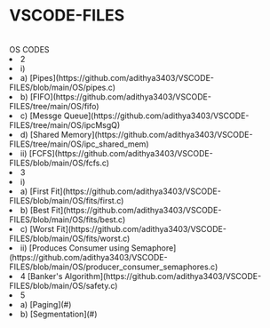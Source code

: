 # VSCODE-FILES

<br>
OS CODES
<br>
<li>2
    <li>i)
        <li>a) [Pipes](https://github.com/adithya3403/VSCODE-FILES/blob/main/OS/pipes.c)</li>
        <li>b) [FIFO](https://github.com/adithya3403/VSCODE-FILES/tree/main/OS/fifo)</li>
        <li>c) [Messge Queue](https://github.com/adithya3403/VSCODE-FILES/tree/main/OS/ipcMsgQ)</li>
        <li>d) [Shared Memory](https://github.com/adithya3403/VSCODE-FILES/tree/main/OS/ipc_shared_mem)</li>
    </li>
    <li>ii) [FCFS](https://github.com/adithya3403/VSCODE-FILES/blob/main/OS/fcfs.c)</li>
</li>
<li>3
    <li>i)
        <li>a) [First Fit](https://github.com/adithya3403/VSCODE-FILES/blob/main/OS/fits/first.c)</li>
        <li>b) [Best Fit](https://github.com/adithya3403/VSCODE-FILES/blob/main/OS/fits/best.c)</li>
        <li>c) [Worst Fit](https://github.com/adithya3403/VSCODE-FILES/blob/main/OS/fits/worst.c)</li>
    </li>
    <li>ii) [Produces Consumer using Semaphore](https://github.com/adithya3403/VSCODE-FILES/blob/main/OS/producer_consumer_semaphores.c)</li>
</li>
<li>4
    [Banker's Algorithm](https://github.com/adithya3403/VSCODE-FILES/blob/main/OS/safety.c)
</li>
<li>5
    <li>a) [Paging](#)</li>
    <li>b) [Segmentation](#)</li>
</li>